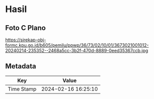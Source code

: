 # Hasil

## Foto C Plano

https://sirekap-obj-formc.kpu.go.id/b605/pemilu/ppwp/36/73/02/10/01/3673021001012-20240214-235352--2468a5cc-3b2f-470d-8889-0eed35367ccb.jpg


## Metadata

| Key        | Value               |
| ---------- | ------------------- |
| Time Stamp | 2024-02-16 16:25:10 |



